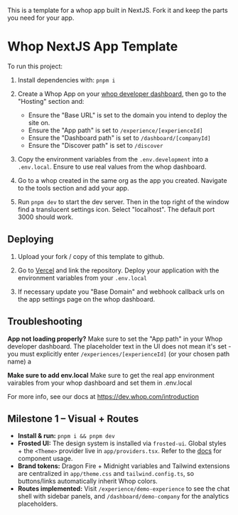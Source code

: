 This is a template for a whop app built in NextJS. Fork it and keep the parts you need for your app.

# Whop NextJS App Template

To run this project:

1. Install dependencies with: `pnpm i`

2. Create a Whop App on your [whop developer dashboard](https://whop.com/dashboard/developer/), then go to the "Hosting" section and:
	- Ensure the "Base URL" is set to the domain you intend to deploy the site on.
	- Ensure the "App path" is set to `/experience/[experienceId]`
	- Ensure the "Dashboard path" is set to `/dashboard/[companyId]`
	- Ensure the "Discover path" is set to `/discover`

3. Copy the environment variables from the `.env.development` into a `.env.local`. Ensure to use real values from the whop dashboard.

4. Go to a whop created in the same org as the app you created. Navigate to the tools section and add your app.

5. Run `pnpm dev` to start the dev server. Then in the top right of the window find a translucent settings icon. Select "localhost". The default port 3000 should work.

## Deploying

1. Upload your fork / copy of this template to github.

2. Go to [Vercel](https://vercel.com/new) and link the repository. Deploy your application with the environment variables from your `.env.local`

3. If necessary update you "Base Domain" and webhook callback urls on the app settings page on the whop dashboard.

## Troubleshooting

**App not loading properly?** Make sure to set the "App path" in your Whop developer dashboard. The placeholder text in the UI does not mean it's set - you must explicitly enter `/experiences/[experienceId]` (or your chosen path name)
a

**Make sure to add env.local** Make sure to get the real app environment vairables from your whop dashboard and set them in .env.local


For more info, see our docs at https://dev.whop.com/introduction

## Milestone 1 – Visual + Routes

- **Install & run:** `pnpm i && pnpm dev`
- **Frosted UI:** The design system is installed via `frosted-ui`. Global styles + the `<Theme>` provider live in `app/providers.tsx`. Refer to the [docs](https://frostedui.com/) for component usage.
- **Brand tokens:** Dragon Fire + Midnight variables and Tailwind extensions are centralized in `app/theme.css` and `tailwind.config.ts`, so buttons/links automatically inherit Whop colors.
- **Routes implemented:** Visit `/experience/demo-experience` to see the chat shell with sidebar panels, and `/dashboard/demo-company` for the analytics placeholders.

